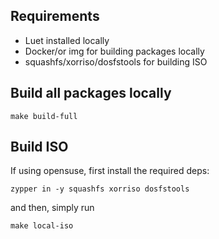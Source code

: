 ## Requirements

- Luet installed locally
- Docker/or img for building packages locally
- squashfs/xorriso/dosfstools for building ISO

## Build all packages locally

```
make build-full
```

## Build ISO

If using opensuse, first install the required deps:

```
zypper in -y squashfs xorriso dosfstools
```

and then, simply run

```
make local-iso
```